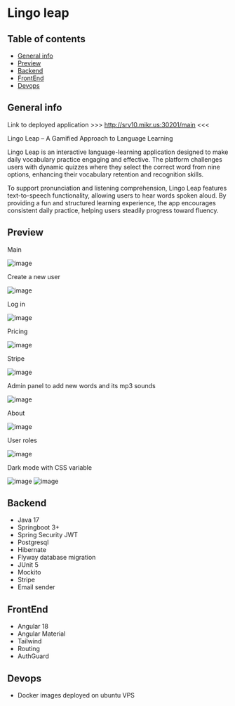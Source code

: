 # Lingo leap

## Table of contents
* [General info](#general-info)
* [Preview](#preview)
* [Backend](#backend)
* [FrontEnd](#frontend)
* [Devops](#devops)


## General info

Link to deployed application >>> http://srv10.mikr.us:30201/main <<<

Lingo Leap – A Gamified Approach to Language Learning

Lingo Leap is an interactive language-learning application designed to make daily vocabulary practice engaging and effective. The platform challenges users with dynamic quizzes where they select the correct word from nine options, enhancing their vocabulary retention and recognition skills.

To support pronunciation and listening comprehension, Lingo Leap features text-to-speech functionality, allowing users to hear words spoken aloud. By providing a fun and structured learning experience, the app encourages consistent daily practice, helping users steadily progress toward fluency.

## Preview

Main

![image](https://github.com/user-attachments/assets/99e40b95-077f-4e5e-958f-5aca3bb113bd)

Create a new user

![image](https://github.com/user-attachments/assets/4aca8fa9-fcf0-470c-a2a7-ed7be52266bc)

Log in

![image](https://github.com/user-attachments/assets/b7e8f968-9e5a-4e7f-ad54-96fc374b89cf)

Pricing

![image](https://github.com/user-attachments/assets/382009ea-de79-4f19-b41e-537273b4ee2e)

Stripe

![image](https://github.com/user-attachments/assets/3efa9f91-98da-4117-9afe-0d0c5c10c270)

Admin panel to add new words and its mp3 sounds

![image](https://github.com/user-attachments/assets/9cfc6891-32e1-49aa-b8b9-fc21dc99de65)

About

![image](https://github.com/user-attachments/assets/191fbfdb-1bf5-4c60-9f8d-83a3661b6cb3)

User roles

![image](https://github.com/user-attachments/assets/cfd11be5-fa92-4c5a-9f8e-782984b85d59)

Dark mode with CSS variable

![image](https://github.com/user-attachments/assets/46d0b066-caff-4bd7-9265-662a6b75bee6)
![image](https://github.com/user-attachments/assets/ee5e8377-1788-4bc9-ba41-a3ce4c1398bc)


## Backend
- Java 17
- Springboot 3+
- Spring Security JWT
- Postgresql
- Hibernate
- Flyway database migration
- JUnit 5
- Mockito
- Stripe
- Email sender

## FrontEnd
- Angular 18
- Angular Material
- Tailwind
- Routing
- AuthGuard
  
## Devops
- Docker images deployed on ubuntu VPS
